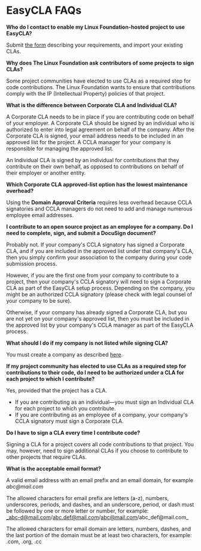 # EasyCLA FAQs

**Who do I contact to enable my Linux Foundation-hosted project to use EasyCLA?**

Submit [the form](https://docs.google.com/forms/d/e/1FAIpQLSdnTk_9xjk7YoiX_FcPEqsFytsLMcT8OzYUbK6TsYopR1XhdA/viewform) describing your requirements, and import your existing CLAs.

**Why does The Linux Foundation ask contributors of some projects to sign CLAs?**

Some project communities have elected to use CLAs as a required step for code contributions. The Linux Foundation wants to ensure that contributions comply with the IP \(Intellectual Property\) policies of that project.

**What is the difference between Corporate CLA and Individual CLA?**

A Corporate CLA needs to be in place if you are contributing code on behalf of your employer. A Corporate CLA should be signed by an individual who is authorized to enter into legal agreement on behalf of the company. After the Corporate CLA is signed, your email address needs to be included in an approved list for the project. A CCLA manager for your company is responsible for managing the approved list.

An Individual CLA is signed by an individual for contributions that they contribute on their own behalf, as opposed to contributions on behalf of their employer or another entity.

**Which Corporate CLA approved-list option has the lowest maintenance overhead?**

Using the **Domain** **Approval Criteria** requires less overhead because CCLA signatories and CCLA managers do not need to add and manage numerous employee email addresses.

**I contribute to an open source project as an employee for a company. Do I need to complete, sign, and submit a DocuSign document?**

Probably not. If your company's CCLA signatory has signed a Corporate CLA, and if you are included in the approved list under that company's CLA, then you simply confirm your association to the company during your code submission process.

However, if you are the first one from your company to contribute to a project, then your company's CCLA signatory will need to sign a Corporate CLA as part of the EasyCLA setup process. Depending on the company, you might be an authorized CCLA signatory \(please check with legal counsel of your company to be sure\).

Otherwise, if your company has already signed a Corporate CLA, but you are not yet on your company's approved list, then you must be included in the approved list by your company's CCLA manager as part of the EasyCLA process.

**What should I do if my company is not listed while signing CLA?**

You must create a company as described [here](../contributors/corporate-contributor.md#if-your-company-is-not-in-the-list).

**If my project community has elected to use CLAs as a required step for contributions to their code, do I need to be authorized under a CLA for each project to which I contribute?**

Yes, provided that the project has a CLA.

* If you are contributing as an individual—you must sign an Individual CLA for each project to which you contribute.
* If you are contributing as an employee of a company, your company's CCLA signatory must sign a Corporate CLA.

**Do I have to sign a CLA every time I contribute code?**

Signing a CLA for a project covers all code contributions to that project. You may, however, need to sign additional CLAs if you choose to contribute to other projects that require CLAs.

**What is the acceptable email format?**

A valid email address with an email prefix and an email domain, for example _abc@mail.com_ 

The allowed characters for email prefix are letters \(a-z\), numbers, underscores, periods, and dashes, and an underscore, period, or dash must be followed by one or more letter or number, for example:  
_abc-d@mail.com/abc.def@mail.com/abc@mail.com/abc\_def@mail.com_

The allowed characters for email domain are letters, numbers, dashes, and the last portion of the domain must be at least two characters, for example: .com, .org, .cc

